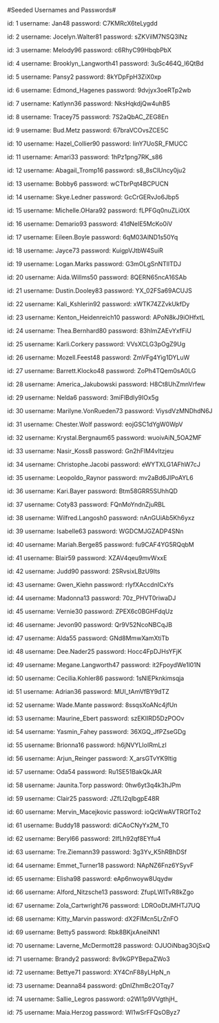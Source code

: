 #Seeded Usernames and Passwords#

id: 1
username: Jan48
password: C7KMRcX6teLygdd

id: 2
username: Jocelyn.Walter81
password: sZKVilM7NSQ3lNz

id: 3
username: Melody96
password: c6RhyC99HbqbPbX

id: 4
username: Brooklyn_Langworth41
password: 3uSc464Q_l6QtBd

id: 5
username: Pansy2
password: 8kYDpFpH3ZiX0xp

id: 6
username: Edmond_Hagenes
password: 9dvjyx3oeRTp2wb

id: 7
username: Katlynn36
password: NksHqkdjQw4uhB5

id: 8
username: Tracey75
password: 7S2aQbAC_ZEG8En

id: 9
username: Bud.Metz
password: 67braVCOvsZCE5C

id: 10
username: Hazel_Collier90
password: IinY7UoSR_FMUCC

id: 11
username: Amari33
password: 1hPz1png7RK_s86

id: 12
username: Abagail_Tromp16
password: s8_8sClUncy0ju2

id: 13
username: Bobby6
password: wCTbrPqt4BCPUCN

id: 14
username: Skye.Ledner
password: GcCrGERvJo6Jbp5

id: 15
username: Michelle.OHara92
password: fLPFGq0nuZLi0tX

id: 16
username: Demario93
password: 41dNeIE5McKo0iV

id: 17
username: Eileen.Boyle
password: 6qM03AlND1s50Yq

id: 18
username: Jayce73
password: KuigpVJtbW4SuiR

id: 19
username: Logan.Marks
password: G3mOLgSnNTllTDJ

id: 20
username: Aida.Willms50
password: 8QERN65ncA16SAb

id: 21
username: Dustin.Dooley83
password: YX_02FSa69ACUJS

id: 22
username: Kali_Kshlerin92
password: xWTK74ZZvkUkfDy

id: 23
username: Kenton_Heidenreich10
password: APoN8kJ9iOHfxtL

id: 24
username: Thea.Bernhard80
password: 83hlmZAEvYxfFiU

id: 25
username: Karli.Corkery
password: VVsXCLG3pOgZ9Ug

id: 26
username: Mozell.Feest48
password: ZmVFg4Yig1DYLuW

id: 27
username: Barrett.Klocko48
password: ZoPh4TQem0sA0LG

id: 28
username: America_Jakubowski
password: H8Ct8UhZmnVrfew

id: 29
username: Nelda6
password: 3miFlBdIy9IOx5g

id: 30
username: Marilyne.VonRueden73
password: ViysdVzMNDhdN6J

id: 31
username: Chester.Wolf
password: eojGSC1dYgW0WpV

id: 32
username: Krystal.Bergnaum65
password: wuoivAiN_5OA2MF

id: 33
username: Nasir_Koss8
password: Gn2hFlM4vItzjeu

id: 34
username: Christophe.Jacobi
password: eWYTXLG1AFhW7cJ

id: 35
username: Leopoldo_Raynor
password: mv2aBd6JIPoAYL6

id: 36
username: Kari.Bayer
password: Btm58GRR5SUhhQD

id: 37
username: Coty83
password: FQnMoYndnZjuRBL

id: 38
username: Wilfred.Langosh0
password: nAnGUiAb5Kh6yxz

id: 39
username: Isabelle63
password: WGDCMJGZADP4SNn

id: 40
username: Mariah.Berge85
password: fu9CAF4YG5RQqbM

id: 41
username: Blair59
password: XZAV4qeu9mvWxxE

id: 42
username: Judd90
password: 2SRvsixLBzU9Its

id: 43
username: Gwen_Kiehn
password: rIyfXAccdnICxYs

id: 44
username: Madonna13
password: 70z_PHVT0riwaDJ

id: 45
username: Vernie30
password: ZPEX6c0BGHFdqUz

id: 46
username: Jevon90
password: Qr9V52NcoNBCqJB

id: 47
username: Alda55
password: GNd8MmwXamXtiTb

id: 48
username: Dee.Nader25
password: Hocc4FpDJHsYFjK

id: 49
username: Megane.Langworth47
password: it2FpoydWe1l01N

id: 50
username: Cecilia.Kohler86
password: 1sNIEPknkimsqja

id: 51
username: Adrian36
password: MUI_tAmVfBY9dTZ

id: 52
username: Wade.Mante
password: 8ssqsXoANc4jfUn

id: 53
username: Maurine_Ebert
password: szEKIIRD5DzPOOv

id: 54
username: Yasmin_Fahey
password: 36XGQ_JfPZseGDg

id: 55
username: Brionna16
password: h6jNVYLIoIRmLzI

id: 56
username: Arjun_Reinger
password: X_arsGTvYK9ltig

id: 57
username: Oda54
password: Ru1SE51BakQkJAR

id: 58
username: Jaunita.Torp
password: 0hw6yt3q4k3hJPm

id: 59
username: Clair25
password: JZfLI2qlbgpE48R

id: 60
username: Mervin_Macejkovic
password: ioQcWwAVTRGfTo2

id: 61
username: Buddy18
password: diCAoCNyYx2M_T0

id: 62
username: Beryl66
password: 2IfLh92qf8EYfu4

id: 63
username: Tre.Ziemann39
password: 3g3Yv_K5hRBhDSf

id: 64
username: Emmet_Turner18
password: NApNZ6Fnz6YSyvF

id: 65
username: Elisha98
password: eAp6nwoyw8Uqydw

id: 66
username: Alford_Nitzsche13
password: ZfupLWlTvR8kZgo

id: 67
username: Zola_Cartwright76
password: LDROoDtJMHTJ7UQ

id: 68
username: Kitty_Marvin
password: dX2FlMcn5LrZnFO

id: 69
username: Betty5
password: Rbk8BKjxAneiNN1

id: 70
username: Laverne_McDermott28
password: OJUOiNbag3OjSxQ

id: 71
username: Brandy2
password: 8v9kGPYBepaZWo3

id: 72
username: Bettye71
password: XY4CnF88yLHpN_n

id: 73
username: Deanna84
password: gDnIZhmBc2OTqy7

id: 74
username: Sallie_Legros
password: o2WI1p9VVgthjH_

id: 75
username: Maia.Herzog
password: WI1wSrFFQsOByz7
